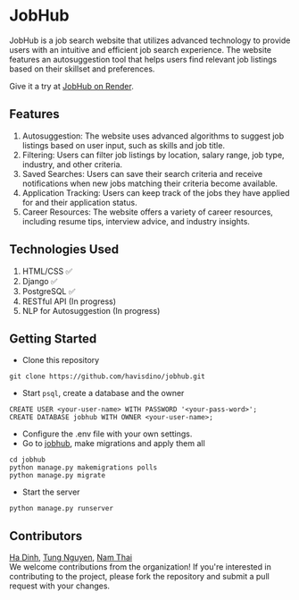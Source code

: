# JobHub

JobHub is a job search website that utilizes advanced technology to provide users with an intuitive and efficient job search experience. The website features an autosuggestion tool that helps users find relevant job listings based on their skillset and preferences.

Give it a try at [JobHub on Render](jobhub-dmi0.onrender.com).

## Features

1. Autosuggestion: The website uses advanced algorithms to suggest job listings based on user input, such as skills and job title.
2. Filtering: Users can filter job listings by location, salary range, job type, industry, and other criteria.
3. Saved Searches: Users can save their search criteria and receive notifications when new jobs matching their criteria become available.
4. Application Tracking: Users can keep track of the jobs they have applied for and their application status.
5. Career Resources: The website offers a variety of career resources, including resume tips, interview advice, and industry insights.

## Technologies Used

1. HTML/CSS ✅
2. Django ✅
3. PostgreSQL ✅
3. RESTful API (In progress)
4. NLP for Autosuggestion (In progress)

## Getting Started

* Clone this repository
```
git clone https://github.com/havisdino/jobhub.git
```
* Start ```psql```, create a database and the owner
```
CREATE USER <your-user-name> WITH PASSWORD '<your-pass-word>';
CREATE DATABASE jobhub WITH OWNER <your-user-name>;
```
* Configure the .env file with your own settings.
* Go to [jobhub](jobhub/), make migrations and apply them all
```
cd jobhub
python manage.py makemigrations polls
python manage.py migrate
```
* Start the server
```
python manage.py runserver
```

## Contributors

[Ha Dinh](https://github.com/havisdino), [Tung Nguyen](https://github.com/tunglm271), [Nam Thai](https://github.com/littlegiant56)  
We welcome contributions from the organization! If you're interested in contributing to the project, please fork the repository and submit a pull request with your changes.
